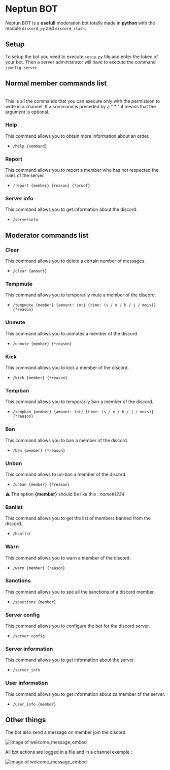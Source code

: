 # Neptun BOT

Neptun BOT is a **usefull** moderation bot totally made in **python** with the module ``discord_py`` and ``discord_slash``.

## **Setup**

To setup the bot you need to execute ``setup.py`` file and enter the token of your bot. Then a server administrator will have to execute the command ``/config_server``.

## **Normal member commands list**

\
This is all the commands that you can execute only with the permission to write in a channel. If a command is preceded by a " * " it means that the argument is optional.

### **Help**

This command allows you to obtain more information about an order.

- `/help {command}`

### **Report**

This command allows you to report a member who has not respected the rules of the server.

- `/report {member} {reason} {*proof}`

### **Server info**

This command allows you to get information about the discord.

- `/serverinfo`

## **Moderator commands list**

### **Clear**

This command allows you to delete a certain number of messages.

- `/clear {amount}`

### **Tempmute**

This command allows you to temporarily mute a member of the discord.

- `/tempmute {member} {amount: int} {time: (s / m / h / j / mois)} {*reason}`

### **Unmute**

This command allows you to unmutes a member of the discord.

- `/unmute {member} {*reason}`

### **Kick**

This command allows you to kick a member of the discord.

- `/kick {member} {*reason}`

### **Tempban**

This command allows you to temporarily ban a member of the discord.

- `/tempban {member} {amount: int} {time: (s / m / h / j / mois)} {*reason}`

### **Ban**

This command allows you to ban a member of the discord.

- `/ban {member} {*reason}`

### **Unban**

This command allows to un-ban a member of the discord.

- `/unban {member} {*reason}`

⚠️ The option **{member}** should be like this : *name#1234*

### **Banlist**

This command allows you to get the list of members banned from the discord.

- `/banlist`

### **Warn**

This command allows you to warn a member of the discord.

- `/warn {member} {reason}`

### **Sanctions**

This command allows you to see all the sanctions of a discord member.

- `/sanctions {member}`

### **Server config**

This command allows you to configure the bot for the discord server.

- `/server_config`

### **Server information**

This command allows you to get information about the server.

- `/server_info`

### **User information**

This command allows you to get information about za member of the server.

- `/user_info {member}`

## **Other things**

The bot also send a message on member join the discord.

![Image of welcome_message_embed](https://i.imgur.com/GlyVXYZ.png)

All bot actions are logged in a file and in a channel exemple :

![Image of welcome_message_embed](https://i.imgur.com/isEzFh3.png)

<link rel="icon" href="https://cdn.icon-icons.com/icons2/2613/PNG/512/astronomy_neptune_galaxy_planet_space_system_universe_icon_156870.png">